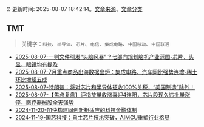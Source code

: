 :alarm_clock: 更新时间: 2025-08-07 18:42:14。[文章来源](/README.md)、[文章分类](/TAGS.md)

## TMT


> 关键字：`科技`、`半导体`、`芯片`、`电信`、`集成电路`、`中国移动`、`中国联通`



- [2025-08-07-一则文件引发“头脑风暴”？七部门规划脑机产业蓝图-芯片、头显、眼镜均有提及](https://www.cls.cn/detail/2108871) 
- [2025-08-07-7月重点商品出海数据出炉：集成电路、汽车同比强势连增-稀土环比增超五成](https://www.cls.cn/detail/2108562) 
- [2025-08-07-特朗普：将对芯片和半导体征收100%关税，“美国制造”除外！](https://www.cls.cn/detail/2108278) 
- [2025-08-07-【焦点复盘】沪指放量收涨喜迎4连阳，芯片股现久违批量涨停，医疗器械股全天强势](https://www.cls.cn/detail/2109018) 
- [2024-11-20-加快构建同创新相适应的科技金融体制](https://xueqiu.com/9193403816/313561745) 
- [2024-11-19-国芯科技：自主芯片技术突破，AIMCU重塑行业格局](https://xueqiu.com/8151841495/313402043) 
